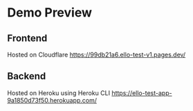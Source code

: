 # Demo Preview

## Frontend 
Hosted on Cloudflare
https://99db21a6.ello-test-v1.pages.dev/

## Backend
Hosted on Heroku using Heroku CLI
https://ello-test-app-9a1850d73f50.herokuapp.com/
